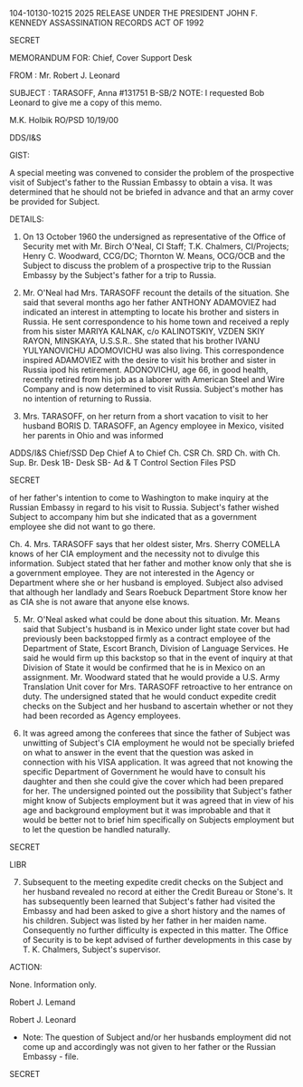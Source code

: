 104-10130-10215 2025 RELEASE UNDER THE PRESIDENT JOHN F. KENNEDY ASSASSINATION RECORDS ACT OF 1992

SECRET

MEMORANDUM FOR:	Chief, Cover Support Desk

FROM		:	Mr. Robert J. Leonard

SUBJECT		:	TARASOFF, Anna
			#131751 B-SB/2
NOTE:
I requested Bob
Leonard to give me a
copy of this memo.

M.K. Holbik
RO/PSD
10/19/00

DDS/I&S

GIST:

A special meeting was convened to consider the problem
of the prospective visit of Subject's father to the Russian
Embassy to obtain a visa. It was determined that he should
not be briefed in advance and that an army cover be provided
for Subject.

DETAILS:

1.	On 13 October 1960 the undersigned as representative
of the Office of Security met with Mr. Birch O'Neal, CI Staff;
T.K. Chalmers, CI/Projects; Henry C. Woodward, CCG/DC;
Thornton W. Means, OCG/OCB and the Subject to discuss the
problem of a prospective trip to the Russian Embassy by the
Subject's father for a trip to Russia.

2.	Mr. O'Neal had Mrs. TARASOFF recount the details of
the situation. She said that several months ago her father
ANTHONY ADAMOVIEZ had indicated an interest in attempting
to locate his brother and sisters in Russia. He sent
correspondence to his home town and received a reply from
his sister MARIYA KALNAK, c/o KALINOTSKIY, VZDEN SKIY RAYON,
MINSKAYA, U.S.S.R.. She stated that his brother IVANU
YULYANOVICHU ADOMOVICHU was also living. This correspondence
inspired ADAMOVIEZ with the desire to visit his brother and
sister in Russia ipod his retirement. ADONOVICHU, age 66,
in good health, recently retired from his job as a laborer
with American Steel and Wire Company and is now determined to
visit Russia. Subject's mother has no intention of returning
to Russia.

3.	Mrs. TARASOFF, on her return from a short vacation
to visit to her husband BORIS D. TARASOFF, an Agency employee
in Mexico, visited her parents in Ohio and was informed

ADDS/I&S
Chief/SSD
Dep Chief
A to Chief
Ch. CSR
Ch. SRD
Ch.  with
Ch. Sup. Br.
Desk 1B-
Desk SB-
Ad & T
Control Section
Files
PSD

SECRET

of her father's intention to come to Washington to make
inquiry at the Russian Embassy in regard to his visit to
Russia. Subject's father wished Subject to accompany him
but she indicated that as a government employee she did
not want to go there.

Ch. 4. Mrs. TARASOFF says that her oldest sister, Mrs.
Sherry COMELLA knows of her CIA employment and the necessity
not to divulge this information. Subject stated that her
father and mother know only that she is a government employee.
They are not interested in the Agency or Department where
she or her husband is employed. Subject also advised that
although her landlady and Sears Roebuck Department Store know
her as CIA she is not aware that anyone else knows.

5. Mr. O'Neal asked what could be done about this
situation. Mr. Means said that Subject's husband is in
Mexico under light state cover but had previously been
backstopped firmly as a contract employee of the Department
of State, Escort Branch, Division of Language Services. He
said he would firm up this backstop so that in the event of
inquiry at that Division of State it would be confirmed that
he is in Mexico on an assignment. Mr. Woodward stated that
he would provide a U.S. Army Translation Unit cover for
Mrs. TARASOFF retroactive to her entrance on duty. The
undersigned stated that he would conduct expedite credit
checks on the Subject and her husband to ascertain whether or
not they had been recorded as Agency employees.

6. It was agreed among the conferees that since the
father of Subject was unwitting of Subject's CIA employment
he would not be specially briefed on what to answer in the
event that the question was asked in connection with his
VISA application. It was agreed that not knowing the specific
Department of Government he would have to consult his daughter
and then she could give the cover which had been prepared for
her. The undersigned pointed out the possibility that Subject's
father might know of Subjects employment but it was agreed
that in view of his age and background employment but it was improbable
and that it would be better not to brief him specifically
on Subjects employment but to let the question be handled
naturally.

SECRET

LIBR

7. Subsequent to the meeting expedite credit checks on
the Subject and her husband revealed no record at either the
Credit Bureau or Stone's. It has subsequently been learned
that Subject's father had visited the Embassy and had been
asked to give a short history and the names of his children.
Subject was listed by her father in her maiden name.
Consequently no further difficulty is expected in this matter.
The Office of Security is to be kept advised of further
developments in this case by T. K. Chalmers, Subject's
supervisor.

ACTION:

None. Information only.

Robert J. Lemand

Robert J. Leonard

* Note: The question of
Subject and/or her husbands
employment did not come up
and accordingly was not
given to her father or the
Russian Embassy - file.

SECRET
